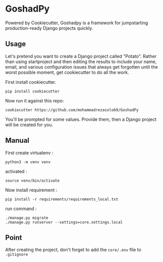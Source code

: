 # GoshadPy
Powered by Cookiecutter, Goshadpy is a framework for jumpstarting production-ready Django projects quickly.

## Usage
Let's pretend you want to create a Django project called "Potato". Rather than using startproject and then editing the results to include your name, email, and various configuration issues that always get forgotten until the worst possible moment, get cookiecutter to do all the work.



First install cookiecutter.
```
pip install cookiecutter
```

Now run it against this repo:
```
cookiecutter https://github.com/mohammadrezasolo69/GoshadPy
```

You'll be prompted for some values. Provide them, then a Django project will be created for you.


## Manual
First create virtualenv :
```
python3 -m venv venv
```

activated :
```
source venv/bin/activate
```

Now install requirement :
```
pip install -r requirements/requirements_local.txt
```

run command :
```
./manage.py migrate
./manage.py runserver --settings=core.settings.local
```


## Point
After creating the project, don't forget to add the `core/.env` file to `.gitignore`
